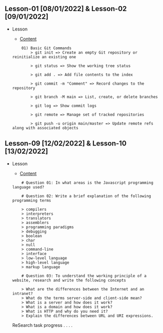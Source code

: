 ## Lesson-01 [08/01/2022] & Lesson-02 [09/01/2022]

- Lesson
    - [Content](https://github.com/PragmatechEducation/FrontEnd03#day01-day02--8-9-january-2022)

    ```
        01) Basic Git Commands
            > git init => Create an empty Git repository or reinitialize an existing one

            > git status => Show the working tree status 

            > git add . => Add file contents to the index

            > git commit -m "Comment" => Record changes to the repository

            > git branch -M main => List, create, or delete branches

            > git log => Show commit logs   

            > git remote => Manage set of tracked repositories

            > git push -u origin main/master => Update remote refs along with associated objects
    ```

## Lesson-09 [12/02/2022] & Lesson-10 [13/02/2022]

- Lesson
    - [Content](https://github.com/PragmatechEducation/FrontEnd03#day09-10--12-13-february-2022)
    
    ```
        # Question 01: In what areas is the Javascript programming language used?
        
        # Question 02: Write a brief explanation of the following programming terms

        > compilers
        > interpreters
        > translators
        > assemblers
        > programming paradigms
        > debugging
        > boolean
        > char
        > null
        > command-line
        > interface
        > low-level language
        > high-level language
        > markup language

        # Question 03: To understand the working principle of a website, research and write the following concepts

        > What are the differences between the Internet and an intranet?
        > What do the terms server-side and client-side mean?
        > What is a server and how does it work?
        > What is a domain and how does it work?
        > What is HTTP and why do you need it?
        > Explain the differences between URL and URI expressions.
    ```


    ReSearch task progress . .  . .